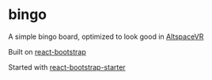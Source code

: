 # bingo

A simple bingo board, optimized to look good in [AltspaceVR](http://altvr.com/)

Built on [react-bootstrap](https://react-bootstrap.github.io/)

Started with [react-bootstrap-starter](https://www.npmjs.com/package/react-bootstrap-starter)
